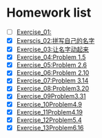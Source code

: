 # Homework list
- [ ] [Exercise_01:]() 
- [x] [Exerscis_02:拼写自己的名字](https://github.com/zwpzwp789/computationalphysics_N2014301020095/blob/master/Exercise_02.md) 
- [x] [Exercise_03:让名字动起来](https://www.zybuluo.com/zwpzwp789/note/498714) 
- [x] [Exercise_04:Problem 1.5](https://www.zybuluo.com/zwpzwp789/note/498714) 
- [x] [Exercise_05:Problem 2.6](https://www.zybuluo.com/zwpzwp789/note/498714) 
- [x] [Exercise_06:Problem 2.10](https://www.zybuluo.com/zwpzwp789/note/498714) 
- [x] [Exercise_07:Problem 3.14](https://www.zybuluo.com/zwpzwp789/note/542549) 
- [x] [Exercise_08:Problem3.20](https://www.zybuluo.com/zwpzwp789/note/565968) 
- [x] [Exercise_09Problem3.31](https://www.zybuluo.com/zwpzwp789/note/573757) 
- [x] [Exercise_10Problem4.9](https://www.zybuluo.com/zwpzwp789/note/581817) 
- [x] [Exercise_11Problem4.19](https://www.zybuluo.com/zwpzwp789/note/591073)
- [x] [Exercise_12Problem5.4](https://www.zybuluo.com/zwpzwp789/note/597820)
- [x] [Exercise_13Problem6.16](https://www.zybuluo.com/zwpzwp789/note/605132)    

